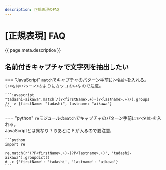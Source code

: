 ```yaml
---
description: 正規表現のFAQ
---
```


# [正規表現] FAQ

{{ page.meta.description }}


名前付きキャプチャで文字列を抽出したい
--------------------------------------

=== "JavaScript"
    `match`でキャプチャのパターン手前に`?<名前>`を入れる。  
    `(?<名前>パターン)`のようにカッコの中なので注意。
    
    ```javascript
    "tadashi-aikawa".match(/(?<firstName>.+)-(?<lastname>.+)/).groups
    // -> {firstName: "tadashi", lastname: "aikawa"}
    ```

=== "python"
    `re`モジュールの`match`でキャプチャのパターン手前に`?P<名前>`を入れる。  
    JavaScriptとは異なり `?` のあとに `P` が入るので要注意。
    
    ```python
    import re
    
    re.match(r'(?P<firstName>.+)-(?P<lastname>.+)', 'tadashi-aikawa').groupdict()
    # -> {'firstName': 'tadashi', 'lastname': 'aikawa'}
    ```

